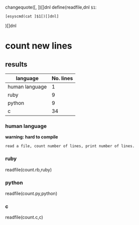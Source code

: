 changequote([, ])[]dnl
define(readfile,dnl
`$1`:
```$2
[esyscmd(cat ]$1[)[]dnl]
```
)[]dnl

# count new lines

## results
| language | No. lines |
| --- | --- |
| human language | 1 |
| ruby | 9 |
| python | 9 |
| c | 34 |


### human language
__warning: hard to compile__
```
read a file, count number of lines, print number of lines.
```

### ruby

readfile(count.rb,ruby)

### python

readfile(count.py,python)

### c

readfile(count.c,c)
